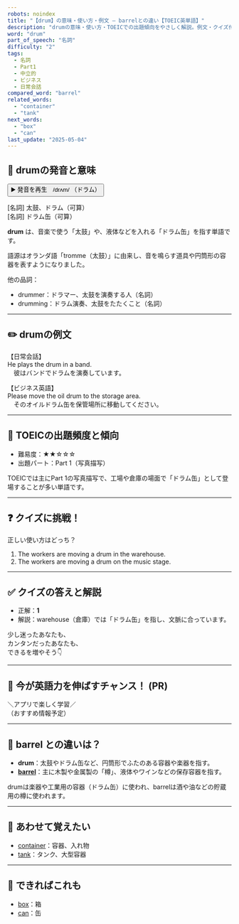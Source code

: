 ```yaml
---
robots: noindex
title: "【drum】の意味・使い方・例文 ― barrelとの違い【TOEIC英単語】"
description: "drumの意味・使い方・TOEICでの出題傾向をやさしく解説。例文・クイズ付きでbarrelとの違いもわかりやすく学べます。"
word: "drum"
part_of_speech: "名詞"
difficulty: "2"
tags:
  - 名詞
  - Part1
  - 中立的
  - ビジネス
  - 日常会話
compared_word: "barrel"
related_words:
  - "container"
  - "tank"
next_words:
  - "box"
  - "can"
last_update: "2025-05-04"
---
```


## 🔰 drumの発音と意味

<button class="play-audio" onclick="playTTS('drum')">
  <span class="play-audio-main">
    ▶️ 発音を再生　/drʌm/
  </span>
  <span class="play-audio-sub">
    （ドラム）
  </span>
</button>

[名詞] 太鼓、ドラム（可算）  
[名詞] ドラム缶（可算）

**drum** は、音楽で使う「太鼓」や、液体などを入れる「ドラム缶」を指す単語です。

語源はオランダ語「tromme（太鼓）」に由来し、音を鳴らす道具や円筒形の容器を表すようになりました。

他の品詞：  
- drummer：ドラマー、太鼓を演奏する人（名詞）
- drumming：ドラム演奏、太鼓をたたくこと（名詞）

---

## ✏️ drumの例文

【日常会話】  
He plays the drum in a band.  
　彼はバンドでドラムを演奏しています。

【ビジネス英語】  
Please move the oil drum to the storage area.  
　そのオイルドラム缶を保管場所に移動してください。

---

## 🎯 TOEICの出題頻度と傾向

- 難易度：★★☆☆☆
- 出題パート：Part 1（写真描写）

TOEICでは主にPart 1の写真描写で、工場や倉庫の場面で「ドラム缶」として登場することが多い単語です。

---

## ❓ クイズに挑戦！

正しい使い方はどっち？

1. The workers are moving a drum in the warehouse.  
2. The workers are moving a drum on the music stage.

---

## ✅ クイズの答えと解説

- 正解：**1**
- 解説：warehouse（倉庫）では「ドラム缶」を指し、文脈に合っています。

少し迷ったあなたも、  
カンタンだったあなたも、  
できるを増やそう👇️

---

## 🚀 今が英語力を伸ばすチャンス！ (PR)

<div class="info-center">
＼アプリで楽しく学習／<br>  
（おすすめ情報予定）
</div>

---

## 🤔  barrel との違いは？

- **drum**：太鼓やドラム缶など、円筒形でふたのある容器や楽器を指す。
- **[barrel](/word/barrel/)**：主に木製や金属製の「樽」、液体やワインなどの保存容器を指す。

drumは楽器や工業用の容器（ドラム缶）に使われ、barrelは酒や油などの貯蔵用の樽に使われます。

---

## 🧩 あわせて覚えたい

- [container](/word/container/)：容器、入れ物
- [tank](/word/tank/)：タンク、大型容器

---

## 📖 できればこれも

- [box](/word/box/)：箱
- [can](/word/can/)：缶

<!-- cvid: aid24_bid16 -->
